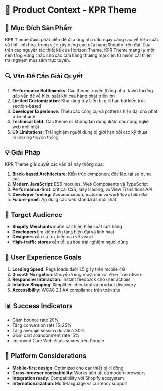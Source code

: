 # 🌟 Product Context - KPR Theme

## 🎯 Mục Đích Sản Phẩm
KPR Theme được phát triển để đáp ứng nhu cầu ngày càng cao về hiệu suất và tính linh hoạt trong việc xây dựng các cửa hàng Shopify hiện đại. Dựa trên các nguyên tắc thiết kế của Horizon Theme, KPR Theme mang lại một nền tảng vững chắc cho các cửa hàng thương mại điện tử muốn cải thiện trải nghiệm mua sắm trực tuyến.

## 🔍 Vấn Đề Cần Giải Quyết
1. **Performance Bottlenecks**: Các theme truyền thống như Dawn thường gặp vấn đề về hiệu suất khi cửa hàng phát triển lớn
2. **Limited Customization**: Khả năng tùy biến bị giới hạn bởi kiến trúc section-based
3. **Developer Experience**: Thiếu các công cụ và patterns hiện đại cho phát triển nhanh
4. **Technical Debt**: Các theme cũ không tận dụng được các công nghệ web mới nhất
5. **UX Limitations**: Trải nghiệm người dùng bị giới hạn bởi các kỹ thuật rendering truyền thống

## 💡 Giải Pháp
KPR Theme giải quyết các vấn đề này thông qua:

1. **Block-based Architecture**: Kiến trúc component độc lập, tái sử dụng cao
2. **Modern JavaScript**: ES6 modules, Web Components và TypeScript
3. **Performance-first**: Critical CSS, lazy loading, và View Transitions API
4. **Developer Tooling**: Documentation, patterns và workflows hiện đại
5. **Future-proof**: Áp dụng các web standards mới nhất

## 👥 Target Audience
- **Shopify Merchants** muốn cải thiện hiệu suất cửa hàng
- **Developers** tìm kiếm nền tảng hiện đại và linh hoạt
- **Designers** cần sự tùy biến cao về visual
- **High-traffic stores** cần tối ưu hóa trải nghiệm người dùng

## 🔮 User Experience Goals
1. **Loading Speed**: Page loads dưới 1.5 giây trên mobile 4G
2. **Smooth Navigation**: Chuyển trang mượt mà với View Transitions
3. **Responsive Interaction**: Instant feedback cho user actions
4. **Intuitive Shopping**: Simplified checkout và product discovery
5. **Accessibility**: WCAG 2.1 AA compliance trên toàn site

## 📊 Success Indicators
- Giảm bounce rate 20%
- Tăng conversion rate 15-25%
- Tăng average session duration 30%
- Giảm cart abandonment rate 15%
- Improved Core Web Vitals scores trên Google

## 📱 Platform Considerations
- **Mobile-first design**: Optimized cho các thiết bị di động
- **Cross-browser compatibility**: Works trên tất cả modern browsers
- **Integration ready**: Compatibility với Shopify ecosystem
- **Internationalization**: Multi-language và currency support 